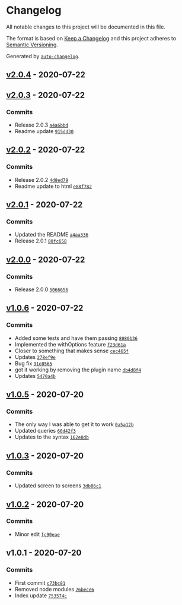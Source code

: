 # Changelog

All notable changes to this project will be documented in this file.

The format is based on [Keep a Changelog](https://keepachangelog.com/en/1.0.0/)
and this project adheres to [Semantic Versioning](https://semver.org/spec/v2.0.0.html).

Generated by [`auto-changelog`](https://github.com/CookPete/auto-changelog).

## [v2.0.4](https://github.com/robksawyer/tailwindcss-mobile-precision/compare/v2.0.3...v2.0.4) - 2020-07-22

## [v2.0.3](https://github.com/robksawyer/tailwindcss-mobile-precision/compare/v2.0.2...v2.0.3) - 2020-07-22

### Commits

- Release 2.0.3 [`a4a6bbd`](https://github.com/robksawyer/tailwindcss-mobile-precision/commit/a4a6bbda0b53cb14f5cb01093dd368bdfe5473b0)
- Readme update [`915dd30`](https://github.com/robksawyer/tailwindcss-mobile-precision/commit/915dd30b80e79f92e35b378ff2c4af15798fd025)

## [v2.0.2](https://github.com/robksawyer/tailwindcss-mobile-precision/compare/v2.0.1...v2.0.2) - 2020-07-22

### Commits

- Release 2.0.2 [`4d8ed79`](https://github.com/robksawyer/tailwindcss-mobile-precision/commit/4d8ed79a563585e8f93dc473bcc33ecbb184964d)
- Readme update to html [`e88f782`](https://github.com/robksawyer/tailwindcss-mobile-precision/commit/e88f78246400fa0d0e6fab1893d1b9fdbd8d3db9)

## [v2.0.1](https://github.com/robksawyer/tailwindcss-mobile-precision/compare/v2.0.0...v2.0.1) - 2020-07-22

### Commits

- Updated the README [`a4aa336`](https://github.com/robksawyer/tailwindcss-mobile-precision/commit/a4aa3364ed71d05f8d1e5e3c0e6c80795beab714)
- Release 2.0.1 [`80fc658`](https://github.com/robksawyer/tailwindcss-mobile-precision/commit/80fc65886b5319e31a39237cc7f53579f783af37)

## [v2.0.0](https://github.com/robksawyer/tailwindcss-mobile-precision/compare/v1.0.6...v2.0.0) - 2020-07-22

### Commits

- Release 2.0.0 [`5066656`](https://github.com/robksawyer/tailwindcss-mobile-precision/commit/5066656a9401d8d1fea14610fc30d5839f98a4fa)

## [v1.0.6](https://github.com/robksawyer/tailwindcss-mobile-precision/compare/v1.0.5...v1.0.6) - 2020-07-22

### Commits

- Added some tests and have them passing [`8080136`](https://github.com/robksawyer/tailwindcss-mobile-precision/commit/8080136c63d26e8bbf753645cd699de2066a8352)
- Implemented the withOptions feature [`f23d61a`](https://github.com/robksawyer/tailwindcss-mobile-precision/commit/f23d61af9b6673e8a6183943e05af3ec347eed11)
- Closer to something that makes sense [`cec465f`](https://github.com/robksawyer/tailwindcss-mobile-precision/commit/cec465f5ea725dfe5a48cf7ec4fe9fa22a6bc0a7)
- Updates [`278ef9e`](https://github.com/robksawyer/tailwindcss-mobile-precision/commit/278ef9ecdac72ea563729ec969b6acceb0175aec)
- Bug fix [`91e8565`](https://github.com/robksawyer/tailwindcss-mobile-precision/commit/91e8565ee90487ace8dc327f94cd1a3deff75cac)
- got it working by removing the plugin name [`db4d8f4`](https://github.com/robksawyer/tailwindcss-mobile-precision/commit/db4d8f4367e8cf2a91e663b5383cc8d8501348e5)
- Updates [`5470a4b`](https://github.com/robksawyer/tailwindcss-mobile-precision/commit/5470a4b60a608f8d187bd68f5b4c319e1e99a8fc)

## [v1.0.5](https://github.com/robksawyer/tailwindcss-mobile-precision/compare/v1.0.3...v1.0.5) - 2020-07-20

### Commits

- The only way I was able to get it to work [`0a5a12b`](https://github.com/robksawyer/tailwindcss-mobile-precision/commit/0a5a12bb752a417eaebdaf888fb12050c6d1c322)
- Updated queries [`60d42f3`](https://github.com/robksawyer/tailwindcss-mobile-precision/commit/60d42f3cb8d3863ff4600cd05c596194a6af7ba0)
- Updates to the syntax [`162e8db`](https://github.com/robksawyer/tailwindcss-mobile-precision/commit/162e8dbe8df40ce32c802b41fd9a480e7bc17421)

## [v1.0.3](https://github.com/robksawyer/tailwindcss-mobile-precision/compare/v1.0.2...v1.0.3) - 2020-07-20

### Commits

- Updated screen to screens [`3db86c1`](https://github.com/robksawyer/tailwindcss-mobile-precision/commit/3db86c1f5e725cdb78db07a9b30459e9bef399e4)

## [v1.0.2](https://github.com/robksawyer/tailwindcss-mobile-precision/compare/v1.0.1...v1.0.2) - 2020-07-20

### Commits

- Minor edit [`fc90eae`](https://github.com/robksawyer/tailwindcss-mobile-precision/commit/fc90eae71d44176db281f60bc7ba47fff75dd0a5)

## v1.0.1 - 2020-07-20

### Commits

- First commit [`c73bc81`](https://github.com/robksawyer/tailwindcss-mobile-precision/commit/c73bc81ce4aad97a020cd300194885dcf1cd9424)
- Removed node modules [`76bece6`](https://github.com/robksawyer/tailwindcss-mobile-precision/commit/76bece6a5b3dd4b60e0b3517b92e9b23ae776ef8)
- Index update [`753574c`](https://github.com/robksawyer/tailwindcss-mobile-precision/commit/753574c24e8bf257157df0be80a0fe6615e7c277)
